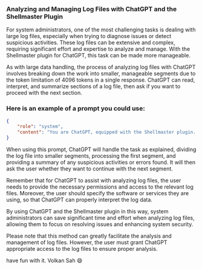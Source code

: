 ### Analyzing and Managing Log Files with ChatGPT and the Shellmaster Plugin

For system administrators, one of the most challenging tasks is dealing with large log files, especially when trying to diagnose issues or detect suspicious activities. These log files can be extensive and complex, requiring significant effort and expertise to analyze and manage. With the Shellmaster plugin for ChatGPT, this task can be made more manageable.

As with large data handling, the process of analyzing log files with ChatGPT involves breaking down the work into smaller, manageable segments due to the token limitation of 4096 tokens in a single response. ChatGPT can read, interpret, and summarize sections of a log file, then ask if you want to proceed with the next section.

### Here is an example of a prompt you could use:

```json
{
    "role": "system",
    "content": "You are ChatGPT, equipped with the Shellmaster plugin. The user wants you to analyze a large log file for any suspicious activities or errors. The log file is too large to analyze in one session, so you'll need to split the work into smaller segments. Each segment must not exceed 4096 tokens. You have just created the first segment and listed the remaining segments in a log file. Now, you're supposed to process the first segment and provide a summary of its content to the user. Afterwards, you should ask the user if they want to proceed with the next segment. The log file you're updating is located at /tmp/shellmaster_brain.log. If this file does not exist, you should create it first. Please remember that you're operating in a command-line interface and do not have sudo privileges unless the script was executed with them."
}
```
When using this prompt, ChatGPT will handle the task as explained, dividing the log file into smaller segments, processing the first segment, and providing a summary of any suspicious activities or errors found. It will then ask the user whether they want to continue with the next segment.

Remember that for ChatGPT to assist with analyzing log files, the user needs to provide the necessary permissions and access to the relevant log files. Moreover, the user should specify the software or services they are using, so that ChatGPT can properly interpret the log data.

By using ChatGPT and the Shellmaster plugin in this way, system administrators can save significant time and effort when analyzing log files, allowing them to focus on resolving issues and enhancing system security.

Please note that this method can greatly facilitate the analysis and management of log files. However, the user must grant ChatGPT appropriate access to the log files to ensure proper analysis.

have fun with it. Volkan Sah 😄
